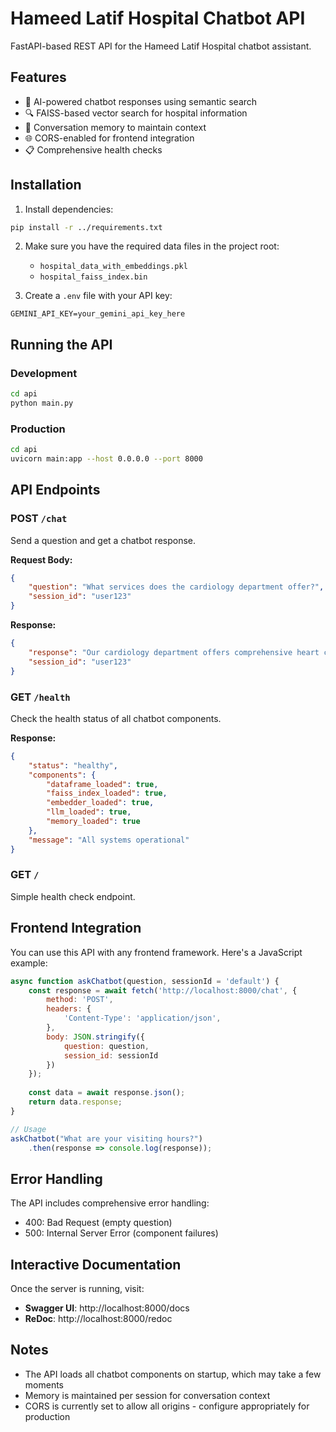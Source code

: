# Hameed Latif Hospital Chatbot API

FastAPI-based REST API for the Hameed Latif Hospital chatbot assistant.

## Features

- 🤖 AI-powered chatbot responses using semantic search
- 🔍 FAISS-based vector search for hospital information
- 💬 Conversation memory to maintain context
- 🌐 CORS-enabled for frontend integration
- 📋 Comprehensive health checks

## Installation

1. Install dependencies:

```bash
pip install -r ../requirements.txt
```

2. Make sure you have the required data files in the project root:

   - `hospital_data_with_embeddings.pkl`
   - `hospital_faiss_index.bin`
3. Create a `.env` file with your API key:

```env
GEMINI_API_KEY=your_gemini_api_key_here
```

## Running the API

### Development

```bash
cd api
python main.py
```

### Production

```bash
cd api
uvicorn main:app --host 0.0.0.0 --port 8000
```

## API Endpoints

### POST `/chat`

Send a question and get a chatbot response.

**Request Body:**

```json
{
    "question": "What services does the cardiology department offer?",
    "session_id": "user123"
}
```

**Response:**

```json
{
    "response": "Our cardiology department offers comprehensive heart care services including...",
    "session_id": "user123"
}
```

### GET `/health`

Check the health status of all chatbot components.

**Response:**

```json
{
    "status": "healthy",
    "components": {
        "dataframe_loaded": true,
        "faiss_index_loaded": true,
        "embedder_loaded": true,
        "llm_loaded": true,
        "memory_loaded": true
    },
    "message": "All systems operational"
}
```

### GET `/`

Simple health check endpoint.

## Frontend Integration

You can use this API with any frontend framework. Here's a JavaScript example:

```javascript
async function askChatbot(question, sessionId = 'default') {
    const response = await fetch('http://localhost:8000/chat', {
        method: 'POST',
        headers: {
            'Content-Type': 'application/json',
        },
        body: JSON.stringify({
            question: question,
            session_id: sessionId
        })
    });
  
    const data = await response.json();
    return data.response;
}

// Usage
askChatbot("What are your visiting hours?")
    .then(response => console.log(response));
```

## Error Handling

The API includes comprehensive error handling:

- 400: Bad Request (empty question)
- 500: Internal Server Error (component failures)

## Interactive Documentation

Once the server is running, visit:

- **Swagger UI**: http://localhost:8000/docs
- **ReDoc**: http://localhost:8000/redoc

## Notes

- The API loads all chatbot components on startup, which may take a few moments
- Memory is maintained per session for conversation context
- CORS is currently set to allow all origins - configure appropriately for production

